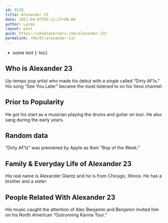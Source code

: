 ```yaml
---
id: 8139
title: Alexander 23
date: 2021-04-07T05:12:27+00:00
author: Laima
layout: post
guid: https://ukdataservers.com/alexander-23/
permalink: /04/07/alexander-23/
---
```


* some text
{: toc}


## Who is Alexander 23
                  
                  
                  
Up-tempo pop artist who made his debut with a single called &#8220;Dirty AF1s.&#8221; His song &#8220;See You Later&#8221; became the most listened to on his Vevo channel.
                  
              
            
              
            
                
                
                
## Prior to Popularity
                  
                  
                  
He got his start as a musician playing the drums and guitar on tour. He also sang during the early years. 
                  
              
            
              
            
                
                
                
## Random data
                  
                  
                  
&#8220;Dirty AF1s&#8221; was premiered by Apple as their &#8220;Bop of the Week.&#8221;
                  
              
            
              
            
                
                
                
## Family & Everyday Life of Alexander 23
                  
                  
                  
His real name is Alexander Glantz and he is from Chicago, Illinois. He has a brother and a sister.
                  
              
            
              
            
                
                
                
## People Related With Alexander 23
                  
                  
                  
His music caught the attention of Alec Benjamin and Benjamin invited him on his North American &#8220;Outrunning Karma Tour.&#8221;
                  
              
            
              
            
                
              
            
              
              
            
            
              
            
          
          
          